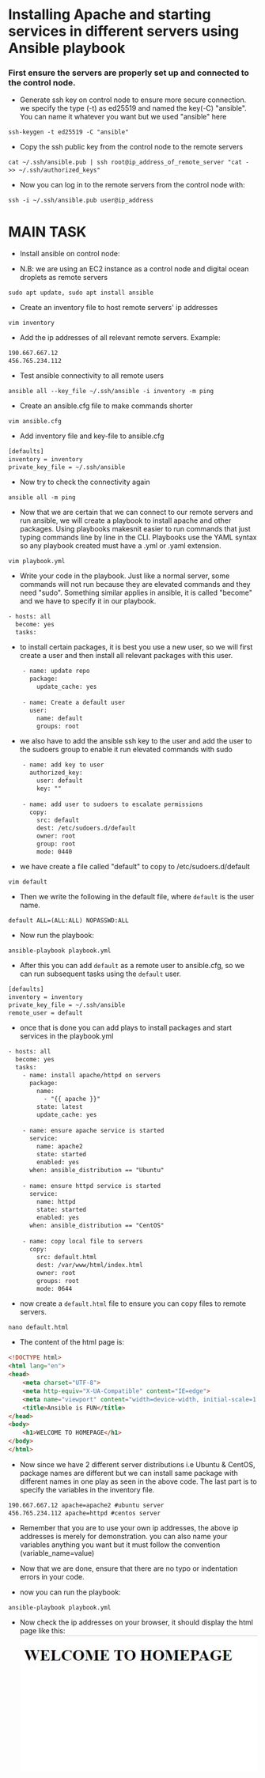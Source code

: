 # Installing Apache and starting services in different servers using Ansible playbook

### First ensure the servers are properly set up and connected to the control node.

- Generate ssh key on control node to ensure more secure connection. we specify the type (-t) as ed25519 and named the key(-C) "ansible". You can name it whatever you want but we used "ansible" here
```
ssh-keygen -t ed25519 -C "ansible"
```

- Copy the ssh public key from the control node to the remote servers
``` 
cat ~/.ssh/ansible.pub | ssh root@ip_address_of_remote_server "cat - >> ~/.ssh/authorized_keys"
 ```
 - Now you can log in to the remote servers from the control node with:
 ```
ssh -i ~/.ssh/ansible.pub user@ip_address
 ```

# MAIN TASK
 - Install ansible on control node:

 - N.B: we are using an EC2 instance as a control node and digital ocean droplets as remote servers
 ```
sudo apt update, sudo apt install ansible
 ```
- Create an inventory file to host remote servers' ip addresses
```
vim inventory
```

- Add the ip addresses of all relevant remote servers. Example:

```
190.667.667.12
456.765.234.112
```
 - Test ansible connectivity to all remote users
 ```
ansible all --key_file ~/.ssh/ansible -i inventory -m ping 
 ```

 - Create an ansible.cfg file to make commands shorter
 ```
 vim ansible.cfg
 ```

 - Add inventory file and key-file to ansible.cfg
```
[defaults]
inventory = inventory
private_key_file = ~/.ssh/ansible
```

- Now try to check the connectivity again

```
ansible all -m ping
```

- Now that we are certain that we can connect to our remote servers and run ansible, we will create a playbook to install apache and other packages. Using playbooks makesnit easier to run commands that just typing commands line by line in the CLI. Playbooks use the YAML syntax so any playbook created must have a .yml or .yaml extension.
```
vim playbook.yml
```

- Write your code in the playbook. Just like a normal server, some commands will not run because they are elevated commands and they need "sudo". Something similar applies in ansible, it is called "become" and we have to specify it in our playbook.
```
- hosts: all
  become: yes
  tasks:
```

- to install certain packages, it is best you use a new user, so we will first create a user and then install all relevant packages with this user.

```
    - name: update repo
      package:
        update_cache: yes
    
    - name: Create a default user
      user: 
        name: default
        groups: root
```

- we also have to add the ansible ssh key to the user and add the user to the sudoers group to enable it run elevated commands with sudo
```
    - name: add key to user
      authorized_key:
        user: default
        key: ""

    - name: add user to sudoers to escalate permissions
      copy:
        src: default
        dest: /etc/sudoers.d/default
        owner: root
        group: root
        mode: 0440
```

- we have create a file called "default" to copy to /etc/sudoers.d/default
```
vim default
```

- Then we write the following in the default file, where ```default``` is the user name.
```
default ALL=(ALL:ALL) NOPASSWD:ALL
```

- Now run the playbook:
```
ansible-playbook playbook.yml
```

- After this you can add ```default``` as a remote user to ansible.cfg, so we can run subsequent tasks using the ```default``` user.
```
[defaults]
inventory = inventory
private_key_file = ~/.ssh/ansible
remote_user = default
```

- once that is done you can add plays to install packages and start services in the playbook.yml

```
- hosts: all
  become: yes
  tasks:
    - name: install apache/httpd on servers
      package:
        name:
          - "{{ apache }}"
        state: latest
        update_cache: yes

    - name: ensure apache service is started
      service:
        name: apache2
        state: started
        enabled: yes
      when: ansible_distribution == "Ubuntu"

    - name: ensure httpd service is started
      service:
        name: httpd
        state: started
        enabled: yes
      when: ansible_distribution == "CentOS"

    - name: copy local file to servers
      copy:
        src: default.html
        dest: /var/www/html/index.html
        owner: root
        groups: root
        mode: 0644
```

- now create a ```default.html``` file to ensure you can copy files to remote servers.
```
nano default.html
```
- The content of the html page is:
``` html
<!DOCTYPE html>
<html lang="en">
<head>
    <meta charset="UTF-8">
    <meta http-equiv="X-UA-Compatible" content="IE=edge">
    <meta name="viewport" content="width=device-width, initial-scale=1.0">
    <title>Ansible is FUN</title>
</head>
<body>
    <h1>WELCOME TO HOMEPAGE</h1>
</body>
</html>
```

- Now since we have 2 different server distributions i.e Ubuntu & CentOS, package names are different but we can install same package with different names in one play as seen in the above code. The last part is to specify the variables in the inventory file.
```
190.667.667.12 apache=apache2 #ubuntu server
456.765.234.112 apache=httpd #centos server

```
- Remember that you are to use your own ip addresses, the above ip addresses is merely for demonstration. you can also name your variables anything you want but it must follow the convention (variable_name=value)

- Now that we are done, ensure that there are no typo or indentation errors in your code.

- now you can run the playbook:
```
ansible-playbook playbook.yml
```

- Now check the ip addresses on your browser, it should display the html page like this:
![homepage](screenshots/homepage.jpg)




